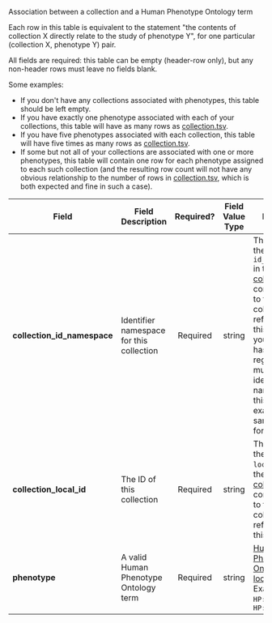Association between a collection and a Human Phenotype Ontology term

Each row in this table is equivalent to the statement "the contents of collection X directly relate to the study of phenotype Y", for one particular (collection X, phenotype Y) pair.

All fields are required: this table can be empty (header-row only), but any non-header rows must leave no fields blank.

Some examples:   
- If you don't have any collections associated with phenotypes, this table should be left empty.
- If you have exactly one phenotype associated with each of your collections, this table will have as many rows as [collection.tsv](./TableInfo:-collection.tsv).
- If you have five phenotypes associated with each collection, this table will have five times as many rows as [collection.tsv](./TableInfo:-collection.tsv).
- If some but not all of your collections are associated with one or more phenotypes, this table will contain one row for each phenotype assigned to each such collection (and the resulting row count will not have any obvious relationship to the number of rows in [collection.tsv](./TableInfo:-collection.tsv), which is both expected and fine in such a case).


Field | Field Description | Required? | Field Value Type | Extra Info 
------|-------------------|:-----------:|:-------------:|------------
**collection_id_namespace** | Identifier namespace for this collection  | Required | string | This will be the value of `id_namespace` in the row in [collection.tsv](./TableInfo:-collection.tsv) corresponding to the collection referenced in this row. If your program has not registered multiple CFDE identifier namespaces, this will be exactly the same value for all rows.
**collection_local_id** | The ID of this collection | Required | string | This will be the value of `local_id` in the row in [collection.tsv](./TableInfo:-collection.tsv) corresponding to the collection referenced in this row.
**phenotype** | A valid Human Phenotype Ontology term | Required | string | [Human Phenotype Ontology lookup](https://hpo.jax.org/app/) <br /> Examples: `HP:0000349`, `HP:0012425`